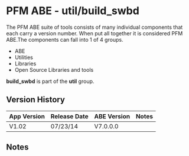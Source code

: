 # PFM ABE - util/build_swbd

The PFM ABE suite of tools consists of many individual components that each carry a version number.  When put all together it is considered PFM ABE.The components can fall into 1 of 4 groups.
- ABE
- Utilities
- Libraries
- Open Source Libraries and tools

**build_swbd** is part of the **util** group.

## Version History

|App Version|Release Date|ABE Version|Notes|
|-------|------------|-----|---|
|V1.02|07/23/14|V7.0.0.0|  |

## Notes
